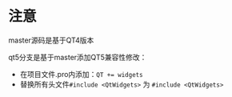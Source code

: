 # 注意
master源码是基于QT4版本

qt5分支是基于master添加QT5兼容性修改：
- 在项目文件.pro内添加：`QT += widgets`
- 替换所有头文件`#include <QtWidgets>` 为 `#include <QtWidgets>`